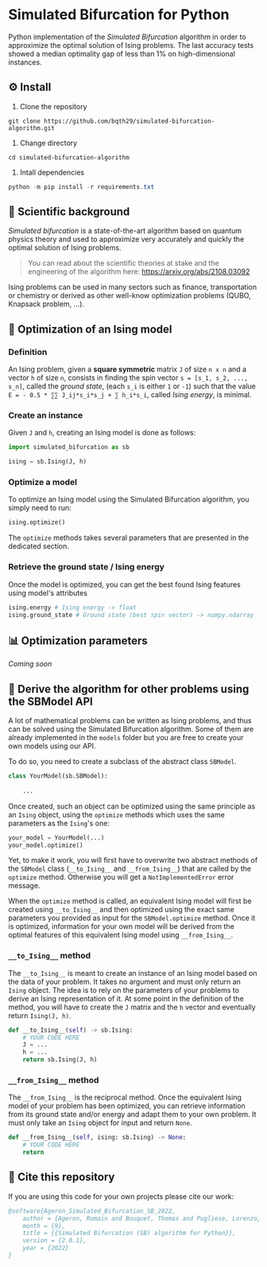 # Simulated Bifurcation for Python

Python implementation of the _Simulated Bifurcation_ algorithm in order to approximize the optimal solution of Ising problems. The last accuracy tests showed a median optimality gap of less than 1% on high-dimensional instances.

## ⚙️ Install

1. Clone the repository

```
git clone https://github.com/bqth29/simulated-bifurcation-algorithm.git
```

1. Change directory

```
cd simulated-bifurcation-algorithm
```

1. Intall dependencies

```powershell
python -m pip install -r requirements.txt
```

## 🧪 Scientific background

_Simulated bifurcation_ is a state-of-the-art algorithm based on quantum physics theory and used to approximize very accurately and quickly the optimal solution of Ising problems. 
>You can read about the scientific theories at stake and the engineering of the algorithm here: https://arxiv.org/abs/2108.03092

Ising problems can be used in many sectors such as finance, transportation or chemistry or derived as other well-know optimization problems (QUBO, Knapsack problem, ...).

## 🚀 Optimization of an Ising model

### Definition

An Ising problem, given a **square symmetric** matrix `J` of size `n x n` and a vector `h` of size `n`, consists in finding the spin vector `s = [s_1, s_2, ..., s_n]`, called the *ground state*, (each `s_i` is either `1` or `-1`) such that the value `E = - 0.5 * ∑∑ J_ij*s_i*s_j + ∑ h_i*s_i`, called *Ising energy*, is minimal.

### Create an instance

Given `J` and `h`, creating an Ising model is done as follows:

```python
import simulated_bifurcation as sb

ising = sb.Ising(J, h)
```

### Optimize a model

To optimize an Ising model using the Simulated Bifurcation algorithm, you simply need to run:

```python
ising.optimize()
```

The `optimize` methods takes several parameters that are presented in the dedicated section.

### Retrieve the ground state / Ising energy

Once the model is optimized, you can get the best found Ising features using model's attributes

```python
ising.energy # Ising energy -> float
ising.ground_state # Ground state (best spin vector) -> numpy.ndarray
```

## 📊 Optimization parameters

*Coming soon*

## 🔀 Derive the algorithm for other problems using the SBModel API

A lot of mathematical problems can be written as Ising problems, and thus can be solved using the Simulated Bifurcation algorithm. Some of them are already implemented in the `models` folder but you are free to create your own models using our API.

To do so, you need to create a subclass of the abstract class `SBModel`.

```python
class YourModel(sb.SBModel):
    
    ...
```

Once created, such an object can be optimized using the same principle as an `Ising` object, using the `optimize` methods which uses the same parameters as the `Ising`'s one:

```python
your_model = YourModel(...)
your_model.optimize()
```

Yet, to make it work, you will first have to overwrite two abstract methods of the `SBModel` class (`__to_Ising__` and `__from_Ising__`) that are called by the `optimize` method. Otherwise you will get a `NotImplementedError` error message.

When the `optimize` method is called, an equivalent Ising model will first be created using `__to_Ising__` and then optimized using the exact same parameters you provided as input for the `SBModel.optimize` method. Once it is optimized, information for your own model will be derived from the optimal features of this equivalent Ising model using `__from_Ising__`.

### `__to_Ising__` method

The `__to_Ising__` is meant to create an instance of an Ising model based on the data of your problem. It takes no argument and must only return an `Ising` object. The idea is to rely on the parameters of your problems to derive an Ising representation of it. At some point in the definition of the method, you will have to create the `J` matrix and the `h` vector and eventually return `Ising(J, h)`.

```python
def __to_Ising__(self) -> sb.Ising:
    # YOUR CODE HERE
    J = ...
    h = ...
    return sb.Ising(J, h)
```

### `__from_Ising__` method

The `__from_Ising__` is the reciprocal method. Once the equivalent Ising model of your problem has been optimized, you can retrieve information from its ground state and/or energy and adapt them to your own problem. It must only take an `Ising` object for input and return `None`.

```python
def __from_Ising__(self, ising: sb.Ising) -> None:
    # YOUR CODE HERE
    return 
```

## 🔗 Cite this repository

If you are using this code for your own projects please cite our work:

```bibtex
@software{Ageron_Simulated_Bifurcation_SB_2022,
    author = {Ageron, Romain and Bouquet, Thomas and Pugliese, Lorenzo},
    month = {9},
    title = {{Simulated Bifurcation (SB) algorithm for Python}},
    version = {2.0.1},
    year = {2022}
}
```
